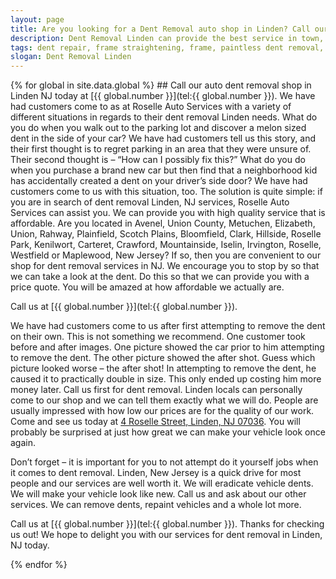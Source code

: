 ```yaml
---
layout: page
title: Are you looking for a Dent Removal auto shop in Linden? Call our repair shop located in NJ.
description: Dent Removal Linden can provide the best service in town, Call Dent Removal Linden, NJ today for your Dent Removal Linden needs.
tags: dent repair, frame straightening, frame, paintless dent removal, auto paint, painting, dent removal, auto body, repair, dent, removal, shop, linden, new jersey, nj, auto collission
slogan: Dent Removal Linden
---
```


<section>
{% for global in site.data.global %}
## Call our auto dent removal shop in Linden NJ today at [{{ global.number }}](tel:{{ global.number }}).
We have had customers come to as at Roselle Auto Services with a variety of different situations in regards to their dent removal Linden needs. What do you do when you walk out to the parking lot and discover a melon sized dent in the side of your car? We have had customers tell us this story, and their first thought is to regret parking in an area that they were unsure of. Their second thought is – “How can I possibly fix this?” What do you do when you purchase a brand new car but then find that a neighborhood kid has accidentally created a dent on your driver’s side door? We have had customers come to us with this situation, too. The solution is quite simple: if you are in search of dent removal Linden, NJ services, Roselle Auto Services can assist you. We can provide you with high quality service that is affordable. Are you located in Avenel, Union County, Metuchen, Elizabeth, Union, Rahway, Plainfield, Scotch Plains, Bloomfield, Clark, Hillside, Roselle Park, Kenilwort, Carteret, Crawford, Mountainside, Iselin, Irvington, Roselle, Westfield or Maplewood, New Jersey? If so, then you are convenient to our shop for dent removal services in NJ. We encourage you to stop by so that we can take a look at the dent. Do this so that we can provide you with a price quote. You will be amazed at how affordable we actually are.


Call us at [{{ global.number }}](tel:{{ global.number }}).



We have had customers come to us after first attempting to remove the dent on their own. This is not something we recommend. One customer took before and after images. One picture showed the car prior to him attempting to remove the dent. The other picture showed the after shot. Guess which picture looked worse – the after shot! In attempting to remove the dent, he caused it to practically double in size. This only ended up costing him more money later. Call us first for dent removal. Linden locals can personally come to our shop and we can tell them exactly what we will do. People are usually impressed with how low our prices are for the quality of our work. Come and see us today at [4 Roselle Street, Linden, NJ 07036](https://www.google.com/maps/place/Roselle+Auto+Services+Inc+-+Linden,+NJ/@40.635433,-74.246247,17z/data=!4m7!1m4!3m3!1s0x89c3b2e1928866e5:0xe440b805db07d78e!2sRoselle+Auto+Services+Inc+-+Linden,+NJ!3b1!3m1!1s0x89c3b2e1928866e5:0xe440b805db07d78e). You will probably be surprised at just how great we can make your vehicle look once again.

Don’t forget – it is important for you to not attempt do it yourself jobs when it comes to dent removal. Linden, New Jersey is a quick drive for most people and our services are well worth it. We will eradicate vehicle dents. We will make your vehicle look like new. Call us and ask about our other services. We can remove dents, repaint vehicles and a whole lot more.



Call us at [{{ global.number }}](tel:{{ global.number }}). Thanks for checking us out! We hope to delight you with our services for dent removal in Linden, NJ today. 

{% endfor %}
</section>
